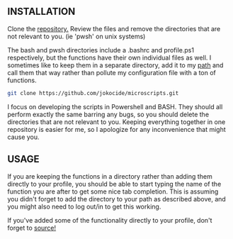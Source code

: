 ## INSTALLATION

Clone the [repository.](https://github.com/jokocide/microscripts.git) Review the files and remove the directories that are not relevant to you. (ie 'pwsh' on unix systems)

The bash and pwsh directories include a .bashrc and profile.ps1 respectively, but the functions have their own individual files as well. I sometimes like to keep them in a separate directory, add it to my [path](https://linuxize.com/post/how-to-add-directory-to-path-in-linux/) and call them that way rather than pollute my configuration file with a ton of functions.

```sh
git clone https://github.com/jokocide/microscripts.git
```

I focus on developing the scripts in Powershell and BASH. They should all perform exactly the same barring any bugs, so you should delete the directories that are not relevant to you. Keeping everything together in one repository is easier for me, so I apologize for any inconvenience that might cause you.

## USAGE

If you are keeping the functions in a directory rather than adding them directly to your profile, you should be able to start typing the name of the function you are after to get some nice tab completion. This is assuming you didn't forget to add the directory to your path as described above, and you might also need to log out/in to get this working.

If you've added some of the functionality directly to your profile, don't forget to [source!](https://linuxize.com/post/bash-source-command/)
